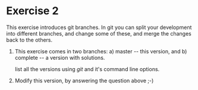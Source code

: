 # Exercise 2

This exercise introduces git branches.  In git you can split your
development into different branches, and change some of these, and
merge the changes back to the others.

1. This exercise comes in two branches: a) master -- this version, and
   b) complete -- a version with solutions.
   
   list all the versions using _git_ and it's command line options.

2. Modify this version, by answering the question above ;-)

